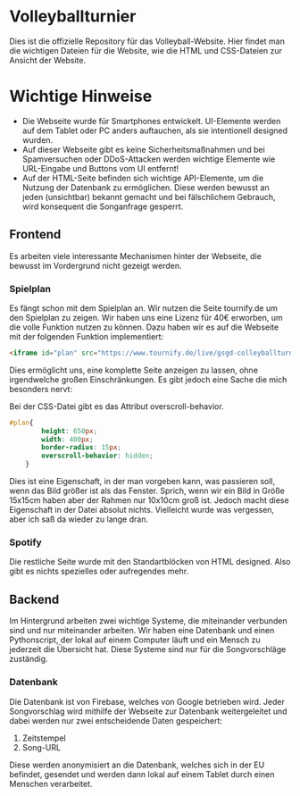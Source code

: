 # Volleyballturnier
Dies ist die offizielle Repository für das Volleyball-Website.
Hier findet man die wichtigen Dateien für die Website, wie die HTML und CSS-Dateien zur Ansicht der Website.

# Wichtige Hinweise
  
           


<ul>
  <li>Die Webseite wurde für Smartphones entwickelt. UI-Elemente werden auf dem Tablet oder PC anders auftauchen, als sie intentionell designed wurden.</li>
  <li>Auf dieser Webseite gibt es keine Sicherheitsmaßnahmen und bei Spamversuchen oder DDoS-Attacken werden wichtige Elemente wie URL-Eingabe und Buttons vom UI entfernt!</li>
  <li>Auf der HTML-Seite befinden sich wichtige API-Elemente, um die Nutzung der Datenbank zu ermöglichen. Diese werden bewusst an jeden (unsichtbar) bekannt gemacht und bei fälschlichem Gebrauch, wird konsequent die Songanfrage gesperrt.</li>
</ul> 

## Frontend
Es arbeiten viele interessante Mechanismen hinter der Webseite, die bewusst im Vordergrund nicht gezeigt werden.        

### Spielplan
Es fängt schon mit dem Spielplan an.
Wir nutzen die Seite tournify.de um den Spielplan zu zeigen. Wir haben uns eine Lizenz für 40€ erworben, um die volle Funktion nutzen zu können. 
Dazu haben wir es auf die Webseite mit der folgenden Funktion implementiert:

```html
<iframe id="plan" src="https://www.tournify.de/live/gsgd-colleyballturnier/standings"></iframe>
```

Dies ermöglicht uns, eine komplette Seite anzeigen zu lassen, ohne irgendwelche großen Einschränkungen.
Es gibt jedoch eine Sache die mich besonders nervt:

Bei der CSS-Datei gibt es das Attribut overscroll-behavior.
```css
#plan{
        height: 650px;
        width: 400px;
        border-radius: 15px;
        overscroll-behavior: hidden;
    }
```
Dies ist eine Eigenschaft, in der man vorgeben kann, was passieren soll, wenn das Bild größer ist als das Fenster. Sprich, wenn wir ein Bild in Größe 15x15cm haben aber der Rahmen nur 10x10cm groß ist. Jedoch macht diese Eigenschaft in der Datei absolut nichts. Vielleicht wurde was vergessen, aber ich saß da wieder zu lange dran.

### Spotify


Die restliche Seite wurde mit den Standartblöcken von HTML designed. Also gibt es nichts spezielles oder aufregendes mehr.

## Backend
Im Hintergrund arbeiten zwei wichtige Systeme, die miteinander verbunden sind und nur miteinander arbeiten.
Wir haben eine Datenbank und einen Pythonscript, der lokal auf einem Computer läuft und ein Mensch zu jederzeit die Übersicht hat. Diese Systeme sind nur für die Songvorschläge zuständig.

### Datenbank
Die Datenbank ist von Firebase, welches von Google betrieben wird. Jeder Songvorschlag wird mithilfe der Webseite zur Datenbank weitergeleitet und dabei werden nur zwei entscheidende Daten gespeichert:
<ol>
  <li>Zeitstempel</li>
  <li>Song-URL</li>
</ol> 

       
Diese werden anonymisiert an die Datenbank, welches sich in der EU befindet, gesendet und werden dann lokal auf einem Tablet durch einen Menschen verarbeitet.
